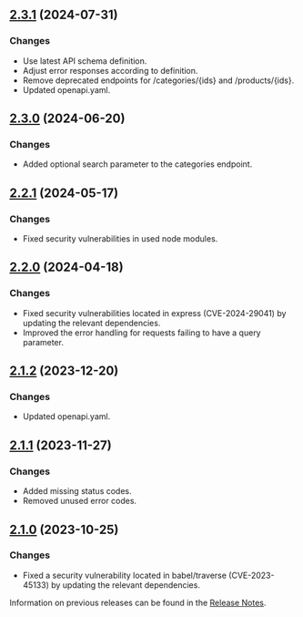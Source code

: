 ## [2.3.1](https://github.com/e-Spirit/fcecom-bridge-commons/compare/v2.3.0...v2.3.1) (2024-07-31)

### Changes

* Use latest API schema definition.
* Adjust error responses according to definition.
* Remove deprecated endpoints for /categories/{ids} and /products/{ids}.
* Updated openapi.yaml.

## [2.3.0](https://github.com/e-Spirit/fcecom-bridge-commons/compare/v2.2.1...v2.3.0) (2024-06-20)

### Changes

* Added optional search parameter to the categories endpoint.

## [2.2.1](https://github.com/e-Spirit/fcecom-bridge-commons/compare/v2.2.0...v2.2.1) (2024-05-17)

### Changes

* Fixed security vulnerabilities in used node modules.

## [2.2.0](https://github.com/e-Spirit/fcecom-bridge-commons/compare/v2.1.2...v2.2.0) (2024-04-18)

### Changes

* Fixed security vulnerabilities located in express (CVE-2024-29041) by updating the relevant dependencies.
* Improved the error handling for requests failing to have a query parameter.

## [2.1.2](https://github.com/e-Spirit/fcecom-bridge-commons/compare/v2.1.1...v2.1.2) (2023-12-20)

### Changes

* Updated openapi.yaml.

## [2.1.1](https://github.com/e-Spirit/fcecom-bridge-commons/compare/v2.1.0...v2.1.1) (2023-11-27)

### Changes

* Added missing status codes.
* Removed unused error codes.

## [2.1.0](https://github.com/e-Spirit/fcecom-bridge-commons/compare/v2.0.0...v2.1.0) (2023-10-25)

### Changes

* Fixed a security vulnerability located in babel/traverse (CVE-2023-45133) by updating the relevant dependencies.


Information on previous releases can be found in the [Release Notes](https://docs.e-spirit.com/ecom/fsconnect-com/FirstSpirit_Connect_for_Commerce_Releasenotes_EN.html).